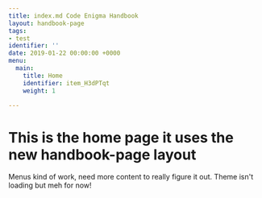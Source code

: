 ```yaml
---
title: index.md Code Enigma Handbook
layout: handbook-page
tags:
- test
identifier: ''
date: 2019-01-22 00:00:00 +0000
menu:
  main:
    title: Home
    identifier: item_H3dPTqt
    weight: 1

---
```

# This is the home page it uses the new handbook-page layout
Menus kind of work, need more content to really figure it out.
Theme isn't loading but meh for now!